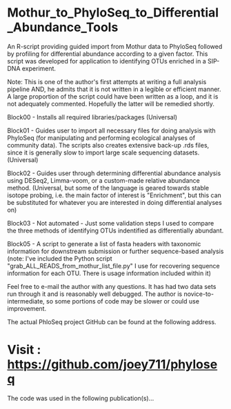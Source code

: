 Mothur_to_PhyloSeq_to_Differential_Abundance_Tools
==================
An R-script providing guided import from Mothur data to PhyloSeq followed by profiling for differential abundance according to a given factor. This script was developed for application to identifying OTUs enriched in a SIP-DNA experiment.

Note: This is one of the author's first attempts at writing a full analysis pipeline AND, he admits that it is not written in a legible or efficient manner. A large proportion of the script could have been written as a loop, and it is not adequately commented. Hopefully the latter will be remedied shortly.


Block00 - Installs all required libraries/packages  (Universal)

Block01 - Guides user to import all necessary files for doing analysis with PhyloSeq (for manipulating and performing ecological analyses of community data). The scripts also creates extensive back-up .rds files, since it is generally slow to import large scale sequencing datasets.	(Universal)

Block02 - Guides user through determining differential abundance analysis using DESeq2, Limma-voom, or a custom-made relative abundance method. (Universal, but some of the language is geared towards stable isotope probing, i.e. the main factor of interest is "Enrichment", but this can be substituted for whatever you are interested in doing differential analyses on)

Block03 - Not automated - Just some validation steps I used to compare the three methods of identifying OTUs indentified as differentially abundant.

Block05 - A script to generate a list of fasta headers with taxonomic information for downstream submission or further sequence-based analysis (note: I've included the Python script "grab_ALL_READS_from_mothur_list_file.py" I use for recovering sequence information for each OTU. There is usage information included within it)

Feel free to e-mail the author with any questions. It has had two data sets run through it and is reasonably well debugged. The author is novice-to-intermediate, so some portions of code may be slower or could use improvement.


The actual PhloSeq project GitHub can be found at the following address.

Visit : https://github.com/joey711/phyloseq
==================

The code was used in the following publication(s)...
